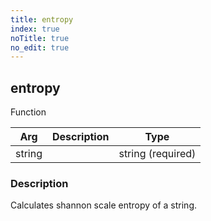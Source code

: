 ```yaml
---
title: entropy
index: true
noTitle: true
no_edit: true
---
```




<div class="vql_item"></div>


## entropy
<span class='vql_type pull-right page-header'>Function</span>



<div class="vqlargs"></div>

Arg | Description | Type
----|-------------|-----
string||string (required)

### Description

Calculates shannon scale entropy of a string.

